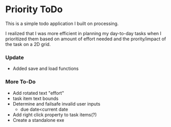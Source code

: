 # Priority ToDo 

This is a simple todo application I built on processing. 

I realized that I was more efficient in planning my day-to-day tasks when I prioritized them based on amount of effort needed and the prority/impact of the task on a 2D grid.

### Update 
* Added save and load functions

### More To-Do
* Add rotated text "effort"
* task item text bounds
* Determine and failsafe invalid user inputs
	* due date<current date
* Add right click property to task items(?)
* Create a standalone exe